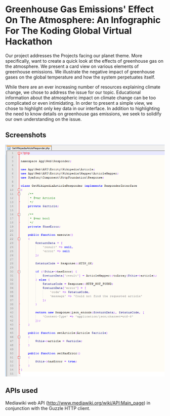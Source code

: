 # Greenhouse Gas Emissions' Effect On The Atmosphere: An Infographic For The Koding Global Virtual Hackathon

Our project addresses the Projects facing our planet theme. More specifically, want to create a quick look at the effects of greenhouse gas on the atmosphere. We present a card view on various elements of greenhouse emissions. We illustrate the negative impact of greenhouse gases on the global temperature and how the system perpetuates itself.

While there are an ever increasing number of resources explaining climate change, we chose to address the issue for our topic. Educational information about the atmospheric impact on climate change can be too complicated or even intimidating. In order to present a simple view, we chose to highlight only key data in our interface. In addition to highlighting the need to know details on greenhouse gas emissions, we seek to solidify our own understanding on the issue.

## Screenshots

![Code Screenshot](/img/screenshot1.png)

## APIs used

Mediawiki web API (http://www.mediawiki.org/wiki/API:Main_page) in conjunction with the Guzzle HTTP client.